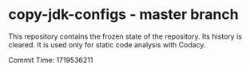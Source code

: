 # copy-jdk-configs - master branch

This repository contains the frozen state of the repository.
Its history is cleared. It is used only for static code
analysis with Codacy.

Commit Time: 1719536211